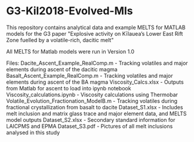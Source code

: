 # G3-Kil2018-Evolved-MIs
This repository contains analytical data and example MELTS for MATLAB models for the G3 paper "Explosive activity on Kīlauea’s Lower East Rift Zone fuelled by a volatile-rich, dacitic melt"

All MELTS for Matlab models were run in Version 1.0

Files:
Dacite_Ascent_Example_RealComp.m - Tracking volatiles and major elements during ascent of the dacitic magma
Basalt_Ascent_Example_RealComp.m - Tracking volatiles and major elements during ascent of the BA magma
Viscosity_Calcs.xlsx - Outputs from Matlab for ascent to load into ipynb notebook
Viscosity_calculations.ipynb - Viscosity calculations using Thermobar
Volatile_Evolution_Fractionation_ModelB.m - Tracking volatiles during fractional crystallization from basalt to dacite
Dataset_S1.xlsx - Includes melt inclusion and matrix glass trace and major element data, and MELTS model outputs
Dataset_S2.xlsx - Secondary standard information for LAICPMS and EPMA
Dataset_S3.pdf - Pictures of all melt inclusions analysed in this study



